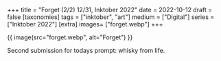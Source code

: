+++
title = "Forget (2/2) 12/31, Inktober 2022"
date = 2022-10-12
draft =  false
[taxonomies]
tags = ["inktober", "art"]
medium = ["Digital"]
series = ["Inktober 2022"]
[extra]
images= ["forget.webp"]
+++

{{ image(src="forget.webp", alt="Forget") }}

Second submission for todays prompt: whisky from life.
